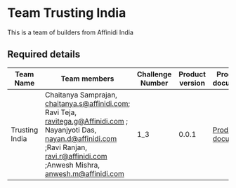 # Team Trusting India

This is a team of builders from Affinidi India 

## Required details

| Team Name | Team members | Challenge Number | Product version | Product document | Product demo | User guide | Source code | Developer guide |
|--|--|--|--|--|--|--|--|--|
| Trusting India | Chaitanya Samprajan, chaitanya.s@affinidi.com; Ravi Teja, ravitega.g@Affinidi.com ; Nayanjyoti Das, nayan.d@affinidi.com ;Ravi Ranjan, ravi.r@affinidi.com ;Anwesh Mishra, anwesh.m@affinidi.com  | 1_3 | 0.0.1 | [Product document](https://github.com/girirajdaga/skill-a-thon#product-document) | [Product demo](https://github.com/girirajdaga/skill-a-thon#product-demo) | [User guide](https://github.com/girirajdaga/skill-a-thon#user-guide) | [Source code](https://github.com/girirajdaga/skill-a-thon#source-code) | [Developer guide](https://github.com/girirajdaga/skill-a-thon#developer-guide) |
